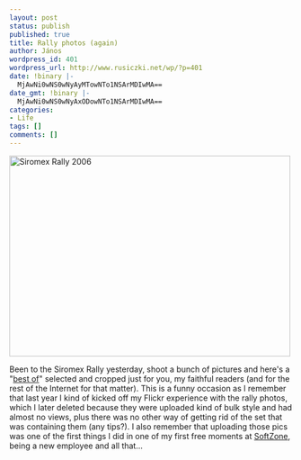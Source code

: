 ```yaml
---
layout: post
status: publish
published: true
title: Rally photos (again)
author: János
wordpress_id: 401
wordpress_url: http://www.rusiczki.net/wp/?p=401
date: !binary |-
  MjAwNi0wNS0wNyAyMTowNTo1NSArMDIwMA==
date_gmt: !binary |-
  MjAwNi0wNS0wNyAxODowNTo1NSArMDIwMA==
categories:
- Life
tags: []
comments: []
---
```

<p><a href="http://www.flickr.com/photos/janos/141894332/"><img src="http://static.flickr.com/48/141894332_104cbd235d.jpg" alt="Siromex Rally 2006" width="500" height="357" border="0" class="image" /></a></p>
<p>Been to the Siromex Rally yesterday, shoot a bunch of pictures and here's a "<a href="http://www.flickr.com/photos/janos/tags/rally/">best of</a>" selected and cropped just for you, my faithful readers (and for the rest of the Internet for that matter). This is a funny occasion as I remember that last year I kind of kicked off my Flickr experience with the rally photos, which I later deleted because they were uploaded kind of bulk style and had almost no views, plus there was no other way of getting rid of the set that was containing them (any tips?). I also remember that uploading those pics was one of the first things I did in one of my first free moments at <a href="http://www.softzone.ro">SoftZone</a>, being a new employee and all that...</p>

